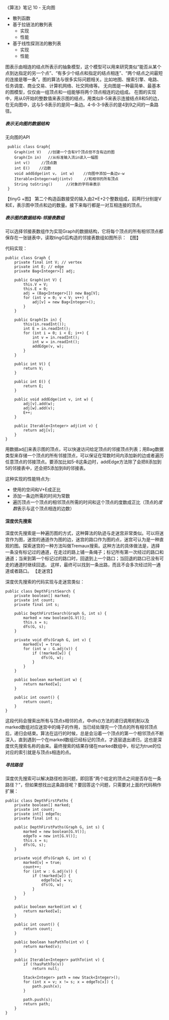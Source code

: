 《算法》笔记 10 - 无向图

- 散列函数
- 基于拉链法的散列表
    - 实现
    - 性能
- 基于线性探测法的散列表
    - 实现
    - 性能


图表示由相连的结点所表示的抽象模型，这个模型可以用来研究类似“能否从某个点到达指定的另一个点”、“有多少个结点和指定的结点相连”、“两个结点之间最短的连接是哪一条”。图的算法与很多实际问题相关。比如地图、搜索引擎、电路、任务调度、商业交易、计算机网络、社交网络等。
无向图是一种最简单、最基本的图模型，仅仅由一组顶点和一组能够将两个顶点相连的边组成。
在图的实现中，用从0开始的整数值来表示图的结点，用类似8-5来表示连接结点8和5的边，在无向图中，这与5-8表示的是同一条边。4-6-3-9表示的是4到9之间的一条路径。

##### 表示无向图的数据结构

无向图的API
```
 public class Graph{
    Graph(int V)   //创建一个含有V个顶点但不含有边的图
    Graph(In in)   //从标准输入流in读入一幅图
    int v()     //顶点数
    int E()    //边数
    void addEdge(int v， int w)    //向图中添加一条边v-w
    Iterable<Integer>adj(intv)     //和相邻的所有顶点
    String toString()      //对象的字符串表示     
 }
```
【tinyG +图】
第二个构造函数接受的输入由2*E+2个整数组成，前两行分别是V和E，表示图中顶点和边的数量。接下来每行都是一对互相连接的顶点。

##### 表示图的数据结构-邻接表数组
可以选择邻接表数组作为实现Graph的数据结构，它将每个顶点的所有相邻顶点都保存在一张链表中，读取tingG后构造的邻接表数组如图所示：
【图】

代码实现：
```
public class Graph {
    private final int V; // vertex
    private int E; // edge
    private Bag<Integer>[] adj;

    public Graph(int V) {
        this.V = V;
        this.E = 0;
        adj = (Bag<Integer>[]) new Bag[V];
        for (int v = 0; v < V; v++) {
            adj[v] = new Bag<Integer>();
        }
    }

    public Graph(In in) {
        this(in.readInt());
        int E = in.readInt();
        for (int i = 0; i < E; i++) {
            int v = in.readInt();
            int w = in.readInt();
            addEdge(v, w);
        }
    }

    public int V() {
        return V;
    }

    public int E() {
        return E;
    }

    public void addEdge(int v, int w) {
        adj[v].add(w);
        adj[w].add(v);
        E++;
    }

    public Iterable<Integer> adj(int v) {
        return adj[v];
    }
}
```

用数据adj[]来表示图的顶点，可以快速访问给定顶点的邻接顶点列表；用Bag数据类型来存储一个顶点的所有邻接顶点，可以保证在常数时间内添加新的边或者遍历任意顶点的邻接顶点。要添加比如5-8这条边时，addEdge方法除了会把8添加到5的邻接表中，还会把5添加到8的邻接表。

这种实现的性能特点为:
- 使用的空间和V+E成正比
- 添加一条边所需的时间为常数
- 遍历顶点一个顶点的相邻顶点所需的时间和这个顶点的度数成正比（顶点的*度数*表示与这个顶点相连的边数）

#### 深度优先搜索
深度优先搜索是一种遍历图的方式，这种算法的轨迹与走迷宫非常类似。可以将迷宫作为图，迷宫的通道作为图的边，迷宫的路口作为图的点，迷宫可认为是一种直观的图。探索迷宫的一种方法叫做Tremaux搜索。这种方法的具体做法是，选择一条没有标记过的通道，在走过的路上铺一条绳子；标记所有第一次经过的路口和通道；当来到第一个标记过的路口时，回退到上一个路口；当回退的路口已没有可走的通道时继续回退。
这样，最终可以找到一条出路，而且不会多次经过同一通道或者路口。
【走迷宫】

深度优先搜索的代码实现与走迷宫类似：
```
public class DepthFirstSearch {
    private boolean[] marked;
    private int count;
    private final int s;

    public DepthFirstSearch(Graph G, int s) {
        marked = new boolean[G.V()];
        this.s = s;
        dfs(G, s);
    }

    private void dfs(Graph G, int v) {
        marked[v] = true;
        for (int w : G.adj(v)) {
            if (!marked[w]) {
                dfs(G, w);
            }
        }
    }

    public boolean marked(int w) {
        return marked[w];
    }

    public int count() {
        return count;
    }
}
```
这段代码会搜索出所有与顶点s相邻的点，中dfs()方法的递归调用机制以及marked数组对应迷宫中的绳子的作用，当已经处理完一个顶点的所有相邻顶点后，递归会结束。算法在运行的时候，总是会沿着一个顶点的第一个相邻顶点不断深入，直到遇到一个在marked数组已经标记的顶点，才逐层退出递归，这也是深度优先搜索名称的由来。最终搜索的结果存储在marked数组中，标记为true的位对应的索引就是与顶点s相连的点。

##### 寻找路径
深度优先搜索可以解决路径检测问题，即回答“两个给定的顶点之间是否存在一条路径？”，但如果想找出这条路径呢？要回答这个问题，只需要对上面的代码稍作扩展：
```
public class DepthFirstPaths {
    private boolean[] marked;
    private int count;
    private int[] edgeTo;
    private final int s;

    public DepthFirstPaths(Graph G, int s) {
        marked = new boolean[G.V()];
        edgeTo = new int[G.V()];
        this.s = s;
        dfs(G, s);
    }

    private void dfs(Graph G, int v) {
        marked[v] = true;
        count++;
        for (int w : G.adj(v)) {
            if (!marked[w]) {
                edgeTo[w] = v;
                dfs(G, w);
            }
        }
    }

    public boolean marked(int w) {
        return marked[w];
    }

    public int count() {
        return count;
    }

    public boolean hasPathTo(int v) {
        return marked(v);
    }

    public Iterable<Integer> pathTo(int v) {
        if (!hasPathTo(v))
            return null;

        Stack<Integer> path = new Stack<Integer>();
        for (int x = v; x != s; x = edgeTo[x]) {
            path.push(x);
        }

        path.push(s);
        return path;
    }
}
```
